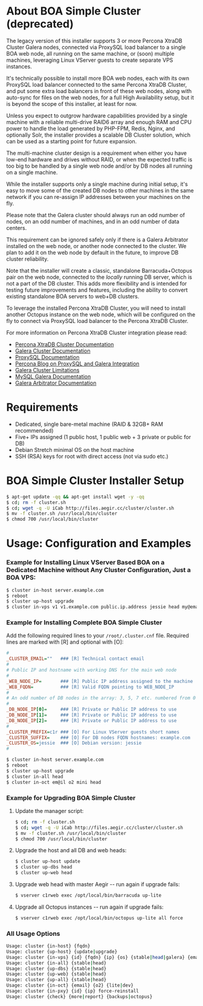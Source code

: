 
# About BOA Simple Cluster (deprecated)

The legacy version of this installer supports 3 or more Percona XtraDB Cluster Galera nodes, connected via ProxySQL load balancer to a single BOA web node, all running on the same machine, or (soon) multiple machines, leveraging Linux VServer guests to create separate VPS instances.

It's technically possible to install more BOA web nodes, each with its own ProxySQL load balancer connected to the same Percona XtraDB Cluster, and put some extra load balancers in front of these web nodes, along with auto-sync for files on the web nodes, for a full High Availability setup, but it is beyond the scope of this installer, at least for now.

Unless you expect to outgrow hardware capabilities provided by a single machine with a reliable multi-drive RAID6 array and enough RAM and CPU power to handle the load generated by PHP-FPM, Redis, Nginx, and optionally Solr, the installer provides a scalable DB Cluster solution, which can be used as a starting point for future expansion.

The multi-machine cluster design is a requirement when either you have low-end hardware and drives without RAID, or when the expected traffic is too big to be handled by a single web node and/or by DB nodes all running on a single machine.

While the installer supports only a single machine during initial setup, it's easy to move some of the created DB nodes to other machines in the same network if you can re-assign IP addresses between your machines on the fly.

Please note that the Galera cluster should always run an odd number of nodes, on an odd number of machines, and in an odd number of data centers.

This requirement can be ignored safely only if there is a Galera Arbitrator installed on the web node, or another node connected to the cluster. We plan to add it on the web node by default in the future, to improve DB cluster reliability.

Note that the installer will create a classic, standalone Barracuda+Octopus pair on the web node, connected to the *locally* running DB server, which is not a part of the DB cluster. This adds more flexibility and is intended for testing future improvements and features, including the ability to convert existing standalone BOA servers to web+DB clusters.

To leverage the installed Percona XtraDB Cluster, you will need to install another Octopus instance on the web node, which will be configured on the fly to connect via ProxySQL load balancer to the Percona XtraDB Cluster.

For more information on Percona XtraDB Cluster integration please read:

- [Percona XtraDB Cluster Documentation](https://www.percona.com/doc/percona-xtradb-cluster/5.7/index.html)
- [Galera Cluster Documentation](http://galeracluster.com/documentation-webpages/index.html)
- [ProxySQL Documentation](http://www.proxysql.com)
- [Percona Blog on ProxySQL and Galera Integration](https://www.percona.com/blog/2016/09/15/proxysql-percona-cluster-galera-integration/)
- [Galera Cluster Limitations](http://galeracluster.com/documentation-webpages/limitations.html)
- [MySQL Galera Documentation](http://mysql.rjweb.org/doc.php/galera)
- [Galera Arbitrator Documentation](http://galeracluster.com/documentation-webpages/arbitrator.html)

# Requirements

- Dedicated, single bare-metal machine (RAID & 32GB+ RAM recommended)
- Five+ IPs assigned (1 public host, 1 public web + 3 private or public for DB)
- Debian Stretch minimal OS on the host machine
- SSH (RSA) keys for root with direct access (not via sudo etc.)

# BOA Simple Cluster Installer Setup

```sh
$ apt-get update -qq && apt-get install wget -y -qq
$ cd; rm -f cluster.sh
$ cd; wget -q -U iCab http://files.aegir.cc/cluster/cluster.sh
$ mv -f cluster.sh /usr/local/bin/cluster
$ chmod 700 /usr/local/bin/cluster
```

# Usage: Configuration and Examples

### Example for Installing Linux VServer Based BOA on a Dedicated Machine without Any Cluster Configuration, Just a BOA VPS:

```sh
$ cluster in-host server.example.com
$ reboot
$ cluster up-host upgrade
$ cluster in-vps v1 v1.example.com public.ip.address jessie head my@email
```

### Example for Installing Complete BOA Simple Cluster

Add the following required lines to your `/root/.cluster.cnf` file. Required lines are marked with [R] and optional with [O]:

```ini
#
_CLUSTER_EMAIL=""   ### [R] Technical contact email
#
# Public IP and hostname with working DNS for the main web node
#
_WEB_NODE_IP=       ### [R] Public IP address assigned to the machine
_WEB_FQDN=          ### [R] Valid FQDN pointing to WEB_NODE_IP
#
# An odd number of DB nodes in the array: 3, 5, 7 etc. numbered from 0
#
_DB_NODE_IP[0]=     ### [R] Private or Public IP address to use
_DB_NODE_IP[1]=     ### [R] Private or Public IP address to use
_DB_NODE_IP[2]=     ### [R] Private or Public IP address to use
#
_CLUSTER_PREFIX=c1r ### [O] For Linux VServer guests short names
_CLUSTER_SUFFIX=    ### [O] For DB nodes FQDN hostnames: example.com
_CLUSTER_OS=jessie  ### [O] Debian version: jessie
#
```

```sh
$ cluster in-host server.example.com
$ reboot
$ cluster up-host upgrade
$ cluster in-all head
$ cluster in-oct em@il o2 mini head
```

### Example for Upgrading BOA Simple Cluster

1. Update the manager script:
   ```sh
   $ cd; rm -f cluster.sh
   $ cd; wget -q -U iCab http://files.aegir.cc/cluster/cluster.sh
   $ mv -f cluster.sh /usr/local/bin/cluster
   $ chmod 700 /usr/local/bin/cluster
   ```

2. Upgrade the host and all DB and web heads:
   ```sh
   $ cluster up-host update
   $ cluster up-dbs head
   $ cluster up-web head
   ```

3. Upgrade web head with master Aegir -- run again if upgrade fails:
   ```sh
   $ vserver c1rweb exec /opt/local/bin/barracuda up-lite
   ```

4. Upgrade all Octopus instances -- run again if upgrade fails:
   ```sh
   $ vserver c1rweb exec /opt/local/bin/octopus up-lite all force
   ```

### All Usage Options

```sh
Usage: cluster {in-host} {fqdn}
Usage: cluster {up-host} {update|upgrade}
Usage: cluster {in-vps} {id} {fqdn} {ip} {os} {stable|head|galera} {email}
Usage: cluster {in-all} {stable|head}
Usage: cluster {up-dbs} {stable|head}
Usage: cluster {up-web} {stable|head}
Usage: cluster {up-all} {stable|head}
Usage: cluster {in-oct} {email} {o2} {lite|dev}
Usage: cluster {in-pxy} {id} {ip} force-reinstall
Usage: cluster {check} {more|report} {backups|octopus}
```
